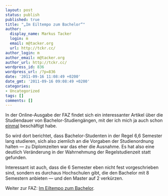 ```yaml
---
layout: post
status: publish
published: true
title: "„Im Eiltempo zum Bachelor“"
author:
  display_name: Markus Tacker
  login: m
  email: m@tacker.org
  url: http://tckr.cc/
author_login: m
author_email: m@tacker.org
author_url: http://tckr.cc/
wordpress_id: 836
wordpress_url: /?p=836
date: '2011-09-16 11:08:49 +0200'
date_gmt: '2011-09-16 09:08:49 +0200'
categories:
- Uncategorized
tags: []
comments: []
---
```

<p>In der Online-Ausgabe der FAZ findet sich ein interessanter Artikel über die Studiendauer von Bachelor-Studiengängen, mit der ich mich ja auch schon <a href="/studieren-und-arbeiten">einmal</a> beschäftigt habe.</p>
<p>So wird dort berichtet, dass Bachelor-Studenten in der Regel 6,6 Semester lang studieren, sich also ziemlich an die Vorgaben der Studienordnung halten &mdash; zu Diplomzeiten war das eher die Ausnahme. Es hat also eine deutlich Veränderung in der Wahrnehmung der Regelstudienzeit statt gefunden.</p>
<p>Interessant ist auch, dass die 6 Semester eben nicht fest vorgeschrieben sind, sondern es durchaus Hochschulen gibt, die den Bachelor mit 8 Semestern anbieten &mdash; und den Master auf 2 verkürzen.</p>
<p>Weiter zur FAZ: <a href="http://www.faz.net/artikel/C30901/regelstudienzeit-im-eiltempo-zum-bachelor-30495887.html">Im Eiltempo zum Bachelor</a>.</p>
